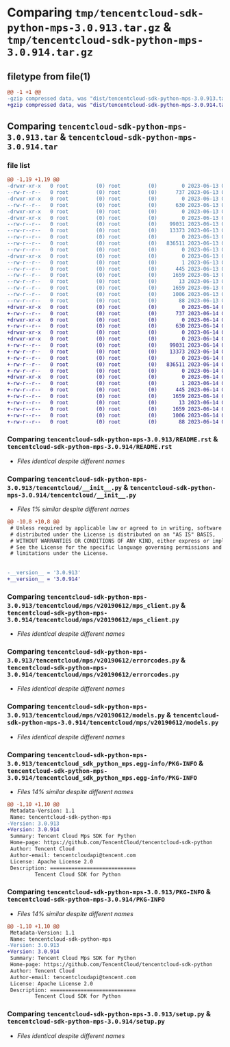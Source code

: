# Comparing `tmp/tencentcloud-sdk-python-mps-3.0.913.tar.gz` & `tmp/tencentcloud-sdk-python-mps-3.0.914.tar.gz`

## filetype from file(1)

```diff
@@ -1 +1 @@
-gzip compressed data, was "dist/tencentcloud-sdk-python-mps-3.0.913.tar", last modified: Tue Jun 13 02:15:23 2023, max compression
+gzip compressed data, was "dist/tencentcloud-sdk-python-mps-3.0.914.tar", last modified: Wed Jun 14 00:30:31 2023, max compression
```

## Comparing `tencentcloud-sdk-python-mps-3.0.913.tar` & `tencentcloud-sdk-python-mps-3.0.914.tar`

### file list

```diff
@@ -1,19 +1,19 @@
-drwxr-xr-x   0 root         (0) root         (0)        0 2023-06-13 02:15:23.000000 tencentcloud-sdk-python-mps-3.0.913/
--rw-r--r--   0 root         (0) root         (0)      737 2023-06-13 02:15:23.000000 tencentcloud-sdk-python-mps-3.0.913/README.rst
-drwxr-xr-x   0 root         (0) root         (0)        0 2023-06-13 02:15:23.000000 tencentcloud-sdk-python-mps-3.0.913/tencentcloud/
--rw-r--r--   0 root         (0) root         (0)      630 2023-06-13 02:15:23.000000 tencentcloud-sdk-python-mps-3.0.913/tencentcloud/__init__.py
-drwxr-xr-x   0 root         (0) root         (0)        0 2023-06-13 02:15:23.000000 tencentcloud-sdk-python-mps-3.0.913/tencentcloud/mps/
-drwxr-xr-x   0 root         (0) root         (0)        0 2023-06-13 02:15:23.000000 tencentcloud-sdk-python-mps-3.0.913/tencentcloud/mps/v20190612/
--rw-r--r--   0 root         (0) root         (0)    99031 2023-06-13 02:15:23.000000 tencentcloud-sdk-python-mps-3.0.913/tencentcloud/mps/v20190612/mps_client.py
--rw-r--r--   0 root         (0) root         (0)    13373 2023-06-13 02:15:23.000000 tencentcloud-sdk-python-mps-3.0.913/tencentcloud/mps/v20190612/errorcodes.py
--rw-r--r--   0 root         (0) root         (0)        0 2023-06-13 02:15:23.000000 tencentcloud-sdk-python-mps-3.0.913/tencentcloud/mps/v20190612/__init__.py
--rw-r--r--   0 root         (0) root         (0)   836511 2023-06-13 02:15:23.000000 tencentcloud-sdk-python-mps-3.0.913/tencentcloud/mps/v20190612/models.py
--rw-r--r--   0 root         (0) root         (0)        0 2023-06-13 02:15:23.000000 tencentcloud-sdk-python-mps-3.0.913/tencentcloud/mps/__init__.py
-drwxr-xr-x   0 root         (0) root         (0)        0 2023-06-13 02:15:23.000000 tencentcloud-sdk-python-mps-3.0.913/tencentcloud_sdk_python_mps.egg-info/
--rw-r--r--   0 root         (0) root         (0)        1 2023-06-13 02:15:23.000000 tencentcloud-sdk-python-mps-3.0.913/tencentcloud_sdk_python_mps.egg-info/dependency_links.txt
--rw-r--r--   0 root         (0) root         (0)      445 2023-06-13 02:15:23.000000 tencentcloud-sdk-python-mps-3.0.913/tencentcloud_sdk_python_mps.egg-info/SOURCES.txt
--rw-r--r--   0 root         (0) root         (0)     1659 2023-06-13 02:15:23.000000 tencentcloud-sdk-python-mps-3.0.913/tencentcloud_sdk_python_mps.egg-info/PKG-INFO
--rw-r--r--   0 root         (0) root         (0)       13 2023-06-13 02:15:23.000000 tencentcloud-sdk-python-mps-3.0.913/tencentcloud_sdk_python_mps.egg-info/top_level.txt
--rw-r--r--   0 root         (0) root         (0)     1659 2023-06-13 02:15:23.000000 tencentcloud-sdk-python-mps-3.0.913/PKG-INFO
--rw-r--r--   0 root         (0) root         (0)     1006 2023-06-13 02:15:23.000000 tencentcloud-sdk-python-mps-3.0.913/setup.py
--rw-r--r--   0 root         (0) root         (0)       88 2023-06-13 02:15:23.000000 tencentcloud-sdk-python-mps-3.0.913/setup.cfg
+drwxr-xr-x   0 root         (0) root         (0)        0 2023-06-14 00:30:31.000000 tencentcloud-sdk-python-mps-3.0.914/
+-rw-r--r--   0 root         (0) root         (0)      737 2023-06-14 00:30:30.000000 tencentcloud-sdk-python-mps-3.0.914/README.rst
+drwxr-xr-x   0 root         (0) root         (0)        0 2023-06-14 00:30:31.000000 tencentcloud-sdk-python-mps-3.0.914/tencentcloud/
+-rw-r--r--   0 root         (0) root         (0)      630 2023-06-14 00:30:30.000000 tencentcloud-sdk-python-mps-3.0.914/tencentcloud/__init__.py
+drwxr-xr-x   0 root         (0) root         (0)        0 2023-06-14 00:30:31.000000 tencentcloud-sdk-python-mps-3.0.914/tencentcloud/mps/
+drwxr-xr-x   0 root         (0) root         (0)        0 2023-06-14 00:30:31.000000 tencentcloud-sdk-python-mps-3.0.914/tencentcloud/mps/v20190612/
+-rw-r--r--   0 root         (0) root         (0)    99031 2023-06-14 00:30:30.000000 tencentcloud-sdk-python-mps-3.0.914/tencentcloud/mps/v20190612/mps_client.py
+-rw-r--r--   0 root         (0) root         (0)    13373 2023-06-14 00:30:30.000000 tencentcloud-sdk-python-mps-3.0.914/tencentcloud/mps/v20190612/errorcodes.py
+-rw-r--r--   0 root         (0) root         (0)        0 2023-06-14 00:30:30.000000 tencentcloud-sdk-python-mps-3.0.914/tencentcloud/mps/v20190612/__init__.py
+-rw-r--r--   0 root         (0) root         (0)   836511 2023-06-14 00:30:30.000000 tencentcloud-sdk-python-mps-3.0.914/tencentcloud/mps/v20190612/models.py
+-rw-r--r--   0 root         (0) root         (0)        0 2023-06-14 00:30:30.000000 tencentcloud-sdk-python-mps-3.0.914/tencentcloud/mps/__init__.py
+drwxr-xr-x   0 root         (0) root         (0)        0 2023-06-14 00:30:31.000000 tencentcloud-sdk-python-mps-3.0.914/tencentcloud_sdk_python_mps.egg-info/
+-rw-r--r--   0 root         (0) root         (0)        1 2023-06-14 00:30:31.000000 tencentcloud-sdk-python-mps-3.0.914/tencentcloud_sdk_python_mps.egg-info/dependency_links.txt
+-rw-r--r--   0 root         (0) root         (0)      445 2023-06-14 00:30:31.000000 tencentcloud-sdk-python-mps-3.0.914/tencentcloud_sdk_python_mps.egg-info/SOURCES.txt
+-rw-r--r--   0 root         (0) root         (0)     1659 2023-06-14 00:30:31.000000 tencentcloud-sdk-python-mps-3.0.914/tencentcloud_sdk_python_mps.egg-info/PKG-INFO
+-rw-r--r--   0 root         (0) root         (0)       13 2023-06-14 00:30:31.000000 tencentcloud-sdk-python-mps-3.0.914/tencentcloud_sdk_python_mps.egg-info/top_level.txt
+-rw-r--r--   0 root         (0) root         (0)     1659 2023-06-14 00:30:31.000000 tencentcloud-sdk-python-mps-3.0.914/PKG-INFO
+-rw-r--r--   0 root         (0) root         (0)     1006 2023-06-14 00:30:30.000000 tencentcloud-sdk-python-mps-3.0.914/setup.py
+-rw-r--r--   0 root         (0) root         (0)       88 2023-06-14 00:30:31.000000 tencentcloud-sdk-python-mps-3.0.914/setup.cfg
```

### Comparing `tencentcloud-sdk-python-mps-3.0.913/README.rst` & `tencentcloud-sdk-python-mps-3.0.914/README.rst`

 * *Files identical despite different names*

### Comparing `tencentcloud-sdk-python-mps-3.0.913/tencentcloud/__init__.py` & `tencentcloud-sdk-python-mps-3.0.914/tencentcloud/__init__.py`

 * *Files 1% similar despite different names*

```diff
@@ -10,8 +10,8 @@
 # Unless required by applicable law or agreed to in writing, software
 # distributed under the License is distributed on an "AS IS" BASIS,
 # WITHOUT WARRANTIES OR CONDITIONS OF ANY KIND, either express or implied.
 # See the License for the specific language governing permissions and
 # limitations under the License.
 
 
-__version__ = '3.0.913'
+__version__ = '3.0.914'
```

### Comparing `tencentcloud-sdk-python-mps-3.0.913/tencentcloud/mps/v20190612/mps_client.py` & `tencentcloud-sdk-python-mps-3.0.914/tencentcloud/mps/v20190612/mps_client.py`

 * *Files identical despite different names*

### Comparing `tencentcloud-sdk-python-mps-3.0.913/tencentcloud/mps/v20190612/errorcodes.py` & `tencentcloud-sdk-python-mps-3.0.914/tencentcloud/mps/v20190612/errorcodes.py`

 * *Files identical despite different names*

### Comparing `tencentcloud-sdk-python-mps-3.0.913/tencentcloud/mps/v20190612/models.py` & `tencentcloud-sdk-python-mps-3.0.914/tencentcloud/mps/v20190612/models.py`

 * *Files identical despite different names*

### Comparing `tencentcloud-sdk-python-mps-3.0.913/tencentcloud_sdk_python_mps.egg-info/PKG-INFO` & `tencentcloud-sdk-python-mps-3.0.914/tencentcloud_sdk_python_mps.egg-info/PKG-INFO`

 * *Files 14% similar despite different names*

```diff
@@ -1,10 +1,10 @@
 Metadata-Version: 1.1
 Name: tencentcloud-sdk-python-mps
-Version: 3.0.913
+Version: 3.0.914
 Summary: Tencent Cloud Mps SDK for Python
 Home-page: https://github.com/TencentCloud/tencentcloud-sdk-python
 Author: Tencent Cloud
 Author-email: tencentcloudapi@tencent.com
 License: Apache License 2.0
 Description: ============================
         Tencent Cloud SDK for Python
```

### Comparing `tencentcloud-sdk-python-mps-3.0.913/PKG-INFO` & `tencentcloud-sdk-python-mps-3.0.914/PKG-INFO`

 * *Files 14% similar despite different names*

```diff
@@ -1,10 +1,10 @@
 Metadata-Version: 1.1
 Name: tencentcloud-sdk-python-mps
-Version: 3.0.913
+Version: 3.0.914
 Summary: Tencent Cloud Mps SDK for Python
 Home-page: https://github.com/TencentCloud/tencentcloud-sdk-python
 Author: Tencent Cloud
 Author-email: tencentcloudapi@tencent.com
 License: Apache License 2.0
 Description: ============================
         Tencent Cloud SDK for Python
```

### Comparing `tencentcloud-sdk-python-mps-3.0.913/setup.py` & `tencentcloud-sdk-python-mps-3.0.914/setup.py`

 * *Files identical despite different names*

